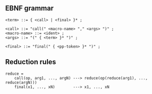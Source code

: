 ## EBNF grammar

```ebnf
<term> ::= { <call> | <final> }* ;

<call> ::= "call(" <macro-name> "," <args> ")" ;
<macro-name> ::= <ident> ;
<args> ::= "(" { <term> }* ")" ;

<final> ::= "final(" { <pp-token> }* ")" ;
```

## Reduction rules

```
reduce =
    call(op, arg1, ..., argN) ---> reduce(op(reduce(arg1), ..., reduce(argN)))
    final(x1, ..., xN)        ---> x1, ..., xN
```
